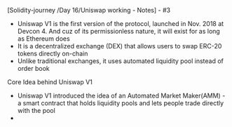 
[Solidity-journey /Day 16/Uniswap working - Notes] -  #3

- Uniswap V1 is the first version of the protocol, launched in Nov. 2018 at Devcon 4. And cuz of its permissionless nature, it will exist for as long as Ethereum does
- It is a decentralized exchange (DEX) that allows users to swap ERC-20 tokens directly on-chain 
- Unlike traditional exchanges, it uses automated liquidity pool instead of order book 



Core Idea behind Uniswap V1 

- Uniswap V1 introduced the idea of an Automated Market Maker(AMM) - a smart contract that holds liquidity pools and lets people trade directly with the pool 
- 
